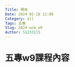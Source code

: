 ```yaml
---
Title: 期末
Date: 2024-02-18 11:00
Category: all
Tags: 五專
Slug: 2024-wcm_w9
Author: 51233115
---
```



<!-- PELICAN_END_SUMMARY -->

# 五專w9課程內容